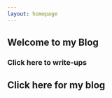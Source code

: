 ```yaml
---
layout: homepage
---
```


## Welcome to my Blog


### Click here to write-ups

## Click here for my blog


	

			

